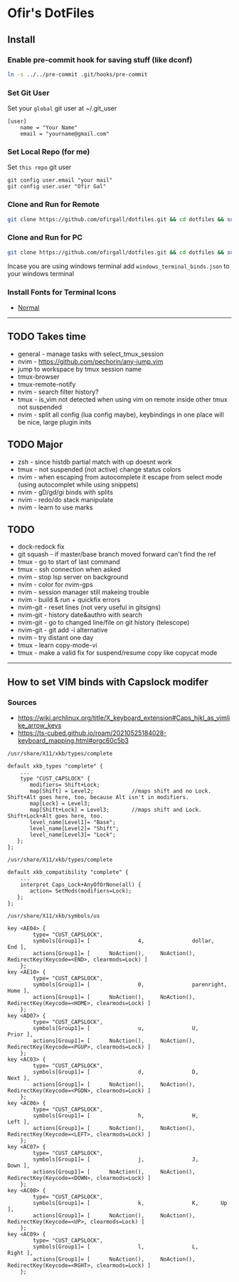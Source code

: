 # Ofir's DotFiles

## Install
### Enable pre-commit hook for saving stuff (like dconf)
```bash
ln -s ../../pre-commit .git/hooks/pre-commit
```

### Set Git User
Set your `global` git user at ~/.git_user
```
[user]
	name = "Your Name"
	email = "yourname@gmail.com"
```

### Set Local Repo (for me)
Set `this repo` git user
```
git config user.email "your mail"
git config user.user "Ofir Gal"
```

### Clone and Run for Remote
```bash
git clone https://github.com/ofirgall/dotfiles.git && cd dotfiles && sudo echo a && ./install --config-file remote.conf.yaml && touch ~/.remote_indicator
```

### Clone and Run for PC
```bash
git clone https://github.com/ofirgall/dotfiles.git && cd dotfiles && sudo echo a && ./install
```

Incase you are using windows terminal add `windows_terminal_binds.json` to your windows terminal

### Install Fonts for Terminal Icons
* [Normal](https://github.com/ryanoasis/nerd-fonts/blob/master/patched-fonts/UbuntuMono/Regular/complete/Ubuntu%20Mono%20Nerd%20Font%20Complete%20Mono.ttf)

---

## TODO Takes time
* general - manage tasks with select_tmux_session
* nvim - https://github.com/pechorin/any-jump.vim
* jump to workspace by tmux session name
* tmux-browser
* tmux-remote-notify
* nvim - search filter history?
* tmux - is_vim not detected when using vim on remote inside other tmux not suspended
* nvim - split all config (lua config maybe), keybindings in one place will be nice, large plugin inits

## TODO Major
* zsh - since histdb partial match with up doesnt work
* tmux - not suspended (not active) change status colors 
* nvim - when escaping from autocomplete it escape from select mode (using autocomplet while using snippets)
* nvim - gD/gd/gi binds with splits
* nvim - redo/do stack manipulate
* nvim - learn to use marks

## TODO
* dock-redock fix
* git squash - if master/base branch moved forward can't find the ref
* tmux - go to start of last command
* tmux - ssh connection when asked
* nvim - stop lsp server on background
* nvim - color for nvim-gps
* nvim - session manager still makeing trouble
* nvim - build & run + quickfix errors
* nvim-git - reset lines (not very useful in gitsigns)
* nvim-git - history date&authro with search
* nvim-git - go to changed line/file on git history (telescope)
* nvim-git - git add -i alternative
* nvim - try distant one day
* tmux - learn copy-mode-vi
* tmux - make a valid fix for suspend/resume copy like copycat mode

---

## How to set VIM binds with Capslock modifer
### Sources
* https://wiki.archlinux.org/title/X_keyboard_extension#Caps_hjkl_as_vimlike_arrow_keys
* https://ts-cubed.github.io/roam/20210525184028-keyboard_mapping.html#orgc60c5b3

`/usr/share/X11/xkb/types/complete`
```
default xkb_types "complete" {
	...
	type "CUST_CAPSLOCK" {
       modifiers= Shift+Lock; 
       map[Shift] = Level2;            //maps shift and no Lock. Shift+Alt goes here, too, because Alt isn't in modifiers.
       map[Lock] = Level3;
       map[Shift+Lock] = Level3;       //maps shift and Lock. Shift+Lock+Alt goes here, too.
       level_name[Level1]= "Base";
       level_name[Level2]= "Shift";
       level_name[Level3]= "Lock";
   };
};
```
`/usr/share/X11/xkb/types/complete`
```
default xkb_compatibility "complete" {
	...
    interpret Caps_Lock+AnyOfOrNone(all) {
       action= SetMods(modifiers=Lock);
   };
};
```
`/usr/share/X11/xkb/symbols/us`
```
key <AE04> {
        type= "CUST_CAPSLOCK",
        symbols[Group1]= [               4,               dollar,        End ],
        actions[Group1]= [      NoAction(),     NoAction(),    RedirectKey(Keycode=<END>, clearmods=Lock) ]
    };
key <AE10> {
        type= "CUST_CAPSLOCK",
        symbols[Group1]= [               0,               parenright,        Home ],
        actions[Group1]= [      NoAction(),     NoAction(),    RedirectKey(Keycode=<HOME>, clearmods=Lock) ]
    };
key <AD07> {
        type= "CUST_CAPSLOCK",
        symbols[Group1]= [               u,               U,        Prior ],
        actions[Group1]= [      NoAction(),     NoAction(),    RedirectKey(Keycode=<PGUP>, clearmods=Lock) ]
    };
key <AC03> {
        type= "CUST_CAPSLOCK",
        symbols[Group1]= [               d,               D,        Next ],
        actions[Group1]= [      NoAction(),     NoAction(),    RedirectKey(Keycode=<PGDN>, clearmods=Lock) ]
    };
key <AC06> {
        type= "CUST_CAPSLOCK",
        symbols[Group1]= [               h,               H,        Left ],
        actions[Group1]= [      NoAction(),     NoAction(),    RedirectKey(Keycode=<LEFT>, clearmods=Lock) ]
    };
key <AC07> {
        type= "CUST_CAPSLOCK",
        symbols[Group1]= [               j,               J,       Down ],
        actions[Group1]= [      NoAction(),     NoAction(),    RedirectKey(Keycode=<DOWN>, clearmods=Lock) ]
    };
key <AC08> {
        type= "CUST_CAPSLOCK",
        symbols[Group1]= [               k,               K,       Up ],
        actions[Group1]= [      NoAction(),     NoAction(),    RedirectKey(Keycode=<UP>, clearmods=Lock) ]
    };
key <AC09> {
        type= "CUST_CAPSLOCK",
        symbols[Group1]= [               l,               L,       Right ],
        actions[Group1]= [      NoAction(),     NoAction(),    RedirectKey(Keycode=<RGHT>, clearmods=Lock) ]
    };
```
